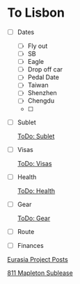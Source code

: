 # To Lisbon

- [ ]  Dates
    - [ ]  Fly out
    - [ ]  SB
    - [ ]  Eagle
    - [ ]  Drop off car
    - [ ]  Pedal Date
    - [ ]  Taiwan
    - [ ]  Shenzhen
    - [ ]  Chengdu
    - [ ]  
- [ ]  Sublet
    
    [ToDo: Sublet](To%20Lisbon%2007b0b49797e24d63aea4fb6183c023cc/ToDo%20Sublet%204808cde6b012431d975925fee62978be.md)
    
- [ ]  Visas
    
    [ToDo: Visas](To%20Lisbon%2007b0b49797e24d63aea4fb6183c023cc/ToDo%20Visas%204271b78434fb4b8792f6b6509e43dd54.md)
    
- [ ]  Health
    
    [ToDo: Health](To%20Lisbon%2007b0b49797e24d63aea4fb6183c023cc/ToDo%20Health%202d2c722de9964964be47661146a7b6b1.md)
    
- [ ]  Gear
    
    [ToDo: Gear](To%20Lisbon%2007b0b49797e24d63aea4fb6183c023cc/ToDo%20Gear%20396cca551cde402d8336626a49de8c64.md)
    
- [ ]  Route
- [ ]  Finances

[Eurasia Project Posts](To%20Lisbon%2007b0b49797e24d63aea4fb6183c023cc/Eurasia%20Project%20Posts%207b95f1270cfd4617b26c7db6e3a85152.md)

[811 Mapleton Sublease](To%20Lisbon%2007b0b49797e24d63aea4fb6183c023cc/811%20Mapleton%20Sublease%20f957bcad10524673ae2b0dde843731fa.md)